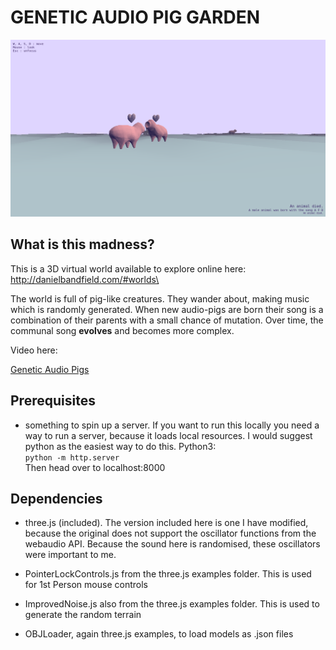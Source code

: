 # GENETIC AUDIO PIG GARDEN

![Audio Pigs in Love](/screenshots/1.png?raw=true "Audio Pigs in Love")

## What is this madness?

This is a 3D virtual world available to explore online here:\
http://danielbandfield.com/#worlds\

The world is full of pig-like creatures. They wander about, making music which is randomly
generated. When new audio-pigs are born their song is a combination of their parents 
with a small chance of mutation. Over time, the communal song **evolves** and becomes more
complex.

Video here:
<p><a href="https://vimeo.com/260160536">Genetic Audio Pigs</a></p>

## Prerequisites

- something to spin up a server. If you want to run this locally you need a way to run a server, 
because it loads local resources. I would suggest python as the easiest way to do this.
Python3:\
`python -m http.server`\
Then head over to localhost:8000

## Dependencies

- three.js (included). The version included here is one I have modified, because the original does not
support the oscillator functions from the webaudio API. Because the sound here is randomised,
these oscillators were important to me.

- PointerLockControls.js from the three.js examples folder. This is used for 1st Person mouse controls

- ImprovedNoise.js also from the three.js examples folder. This is used to generate the random terrain

- OBJLoader, again three.js examples, to load models as .json files




